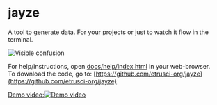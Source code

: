 # jayze

A tool to generate data. For your projects or just to watch it flow in the terminal.

![Visible confusion](https://i.imgur.com/Nr2Gpor.gif)

For help/instructions, open [docs/help/index.html](https://etrusci-org.github.io/jayze/docs/help/index.html) in your web-browser.  
To download the code, go to: [https://github.com/etrusci-org/jayze](https://github.com/etrusci-org/jayze)

[Demo video:![Demo video](https://i.imgur.com/7ywEN8R.png)](https://youtu.be/j9NafFwILJs)

